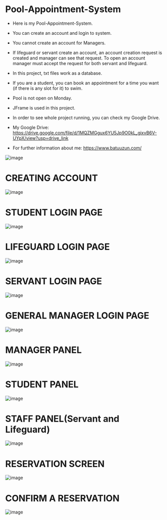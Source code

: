 # Pool-Appointment-System

* Here is my Pool-Appointment-System. 

* You can create an account and login to system. 

* You cannot create an account for Managers.

* If lifeguard or servant create an account, an account creation request is created and manager can see that request. To open an account manager must accept the request for both servant and lifeguard.

* In this project, txt files work as a database. 

* If you are a student, you can book an appointment for a time you want (if there is any slot for it) to swim. 

* Pool is not open on Monday. 

* JFrame is used in this project.

* In order to see whole project running, you can check my Google Drive.

* My Google Drive: https://drive.google.com/file/d/1MQZMGgux6YU5Jp9O0kL_gixvB6V-UYpX/view?usp=drive_link

* For further information about me: https://www.batuuzun.com/


![image](https://github.com/BatuUzun/Pool-Appointment-System/assets/103521291/21efbdcf-878f-4e9d-b0bf-0ac0e9e53585)

# CREATING ACCOUNT
![image](https://github.com/BatuUzun/Pool-Appointment-System/assets/103521291/679e488e-5d8c-4ff6-8051-37a18915fd51)

# STUDENT LOGIN PAGE
![image](https://github.com/BatuUzun/Pool-Appointment-System/assets/103521291/8af459d0-1c86-4117-9388-bcde0b8ca88d)

# LIFEGUARD LOGIN PAGE
![image](https://github.com/BatuUzun/Pool-Appointment-System/assets/103521291/64e2a525-48b8-4ae8-ba7b-333c4eb129f1)

# SERVANT LOGIN PAGE
![image](https://github.com/BatuUzun/Pool-Appointment-System/assets/103521291/48ac0ddb-4bbd-4f34-a67f-b54f41860ec1)

# GENERAL MANAGER LOGIN PAGE
![image](https://github.com/BatuUzun/Pool-Appointment-System/assets/103521291/16717312-e1bb-4da0-a76b-36698bdc7668)

# MANAGER PANEL
![image](https://github.com/BatuUzun/Pool-Appointment-System/assets/103521291/3f70177d-7b08-4077-9e0e-d2f3b64b6807)

# STUDENT PANEL
![image](https://github.com/BatuUzun/Pool-Appointment-System/assets/103521291/0acf2cff-c168-40d8-a565-4e887c56e794)

# STAFF PANEL(Servant and Lifeguard)
![image](https://github.com/BatuUzun/Pool-Appointment-System/assets/103521291/e15a6fa3-6186-4024-a4d9-f476e3b83789)

# RESERVATION SCREEN
![image](https://github.com/BatuUzun/Pool-Appointment-System/assets/103521291/05acb4cb-da5e-44d6-ba95-a0dd89194089)

# CONFIRM A RESERVATION
![image](https://github.com/BatuUzun/Pool-Appointment-System/assets/103521291/c48b2aa7-dd7e-4484-989d-a76f297e1eac)

